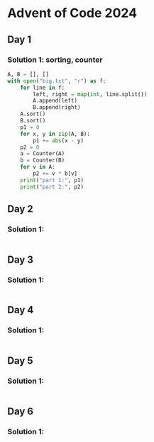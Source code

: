 # Advent of Code 2024

## Day 1

### Solution 1:  sorting, counter

```py
A, B = [], []
with open("big.txt", "r") as f:
    for line in f:
        left, right = map(int, line.split()) 
        A.append(left)
        B.append(right)
    A.sort()
    B.sort()
    p1 = 0
    for x, y in zip(A, B):
        p1 += abs(x - y)
    p2 = 0
    a = Counter(A)
    b = Counter(B)
    for v in A:
        p2 += v * b[v]
    print("part 1:", p1)
    print("part 2:", p2)
```

## Day 2

### Solution 1:  

```py

```

## Day 3

### Solution 1: 

```py

```

## Day 4

### Solution 1: 

```py

```

## Day 5

### Solution 1: 

```py

```

## Day 6

### Solution 1: 

```py

```